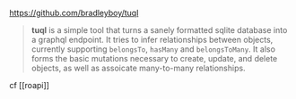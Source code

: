 https://github.com/bradleyboy/tuql

> **tuql** is a simple tool that turns a sanely formatted sqlite database into a graphql endpoint. It tries to infer relationships between objects, currently supporting `belongsTo`, `hasMany` and `belongsToMany`. It also forms the basic mutations necessary to create, update, and delete objects, as well as assoicate many-to-many relationships.

cf [[roapi]]